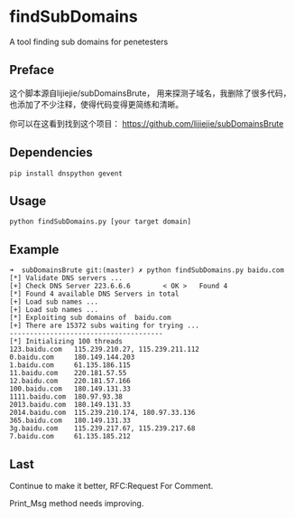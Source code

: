 # findSubDomains
A tool finding sub domains for penetesters

## Preface
这个脚本源自lijiejie/subDomainsBrute， 用来探测子域名，我删除了很多代码，也添加了不少注释，使得代码变得更简练和清晰。

你可以在这看到找到这个项目： https://github.com/lijiejie/subDomainsBrute

## Dependencies

    pip install dnspython gevent

## Usage

    python findSubDomains.py [your target domain]

## Example
    
    ➜  subDomainsBrute git:(master) ✗ python findSubDomains.py baidu.com
    [*] Validate DNS servers ...
    [+] Check DNS Server 223.6.6.6        < OK >   Found 4                                                                                                                
    [*] Found 4 available DNS Servers in total
    [+] Load sub names ...                                                                                                                                                
    [+] Load sub names ...                                                                                                                                                
    [*] Exploiting sub domains of  baidu.com
    [+] There are 15372 subs waiting for trying ...
    --------------------------------------
    [*] Initializing 100 threads
    123.baidu.com   115.239.210.27, 115.239.211.112
    0.baidu.com     180.149.144.203
    1.baidu.com     61.135.186.115
    11.baidu.com    220.181.57.55
    12.baidu.com    220.181.57.166
    100.baidu.com   180.149.131.33
    1111.baidu.com  180.97.93.38
    2013.baidu.com  180.149.131.33
    2014.baidu.com  115.239.210.174, 180.97.33.136
    365.baidu.com   180.149.131.33
    3g.baidu.com    115.239.217.67, 115.239.217.68
    7.baidu.com     61.135.185.212

## Last
Continue to make it better, RFC:Request For Comment.

Print_Msg method needs improving.
